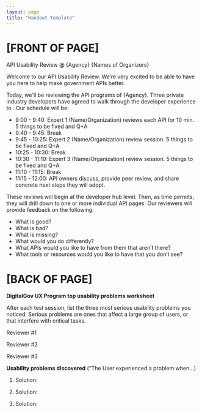 ```yaml
---
layout: page
title: "Handout Template"
---
```


# [FRONT OF PAGE]


API Usability Review @ {Agency}
{Names of Organizers}

Welcome to our API Usability Review. We’re very excited to be able to have you here to help make government APIs better.

Today, we'll be reviewing the API programs of {Agency}. Three private industry developers have agreed to walk through the developer experience to . Our schedule will be:

* 9:00 - 9:40:  Expert 1 (Name/Organization) reviews each API for 10 min. 5 things to be fixed and Q+A
* 9:40 - 9:45: Break
* 9:45 - 10:25:   Expert 2 (Name/Organization) review session.  5 things to be fixed and Q+A
* 10:25 - 10:30: Break
* 10:30 - 11:10:  Expert 3 (Name/Organization) review session.  5 things to be fixed and Q+A
* 11:10 - 11:15: Break
* 11:15 - 12:00:  API owners discuss, provide peer review, and share concrete next steps they will adopt.


These reviews will begin at the developer hub level. Then, as time permits, they will drill down to one or more individual API pages. Our reviewers will provide feedback on the following:

* What is good?
* What is bad?
* What is missing?
* What would you do differently?
* What APIs would you like to have from them that aren’t there?
* What tools or resources would you like to have that you don’t see?


# [BACK OF PAGE]



**DigitalGov UX Program top usability problems worksheet**

After each test session, list the three most serious usability problems you noticed. Serious problems are ones that affect a large group of users, or that interfere with critical tasks.

Reviewer #1






Reviewer #2






Reviewer #3







**Usability problems discovered** 
(“The User experienced a problem when…)

1.  
	Solution:




2.  
	Solution:




3.  
	Solution:
